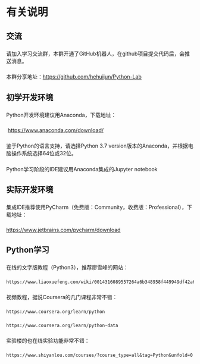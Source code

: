 有关说明
=======
交流
------
###
  请加入学习交流群，本群开通了GitHub机器人，在github项目提交代码后，会推送消息。
###
  本群分享地址：https://github.com/hehuijun/Python-Lab

初学开发环境
------
###
  Python开发环境建议用Anaconda，下载地址：
###
  https://www.anaconda.com/download/
###
  鉴于Python的语言支持，请选择Python 3.7 version版本的Anaconda，并根据电脑操作系统选择64位或32位。
###
  Python学习阶段的IDE建议用Anaconda集成的Jupyter notebook

实际开发环境
------
###
  集成IDE推荐使用PyCharm（免费版：Community，收费版：Professional），下载地址：
###
  https://www.jetbrains.com/pycharm/download

Python学习
------
###
  在线的文字版教程（Python3），推荐廖雪峰的网站：
###
    https://www.liaoxuefeng.com/wiki/0014316089557264a6b348958f449949df42a6d3a2e542c000
###
  视频教程，据说Coursera的几门课程非常不错：
###
    https://www.coursera.org/learn/python
###
    https://www.coursera.org/learn/python-data
###
  实验楼的也在线实验功能非常不错：
###
    https://www.shiyanlou.com/courses/?course_type=all&tag=Python&unfold=0
    

